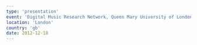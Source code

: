 ```yaml
---
type: 'presentation'
event: 'Digital Music Research Network, Queen Mary University of London'
location: 'London'
country: 'gb'
date: 2012-12-18
---
```

